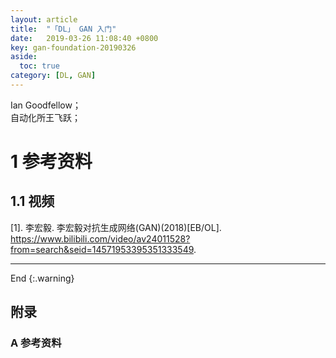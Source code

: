 ```yaml
---
layout: article
title:  "「DL」 GAN 入门"
date:   2019-03-26 11:08:40 +0800
key: gan-foundation-20190326
aside:
  toc: true
category: [DL, GAN]
---
```


Ian Goodfellow；   
自动化所王飞跃；    

<!--more-->

# 1 参考资料
## 1.1 视频
[1]. 李宏毅. 李宏毅对抗生成网络(GAN)(2018)[EB/OL]. <https://www.bilibili.com/video/av24011528?from=search&seid=14571953395351333549>.    

-------------------  
 End
{:.warning}  


## 附录
### A  参考资料
